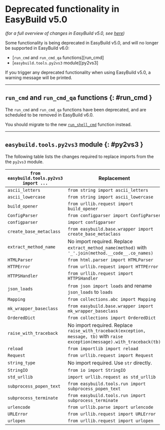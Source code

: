 # Deprecated functionality in EasyBuild v5.0

*(for a full overview of changes in EasyBuild v5.0, see [here](index.md))*

Some functionality is being deprecated in EasyBuild v5.0, and will no longer be supported in EasyBuild v6.0:

- [`run_cmd` and `run_cmd_qa` functions][run_cmd]
- [`easybuild.tools.py2vs3` module][py2vs3]

If you trigger any deprecated functionality when using EasyBuild v5.0, a warning message will be printed.

---

## `run_cmd` and `run_cmd_qa` functions {: #run_cmd }

The `run_cmd` and `run_cmd_qa` functions have been deprecated,
and are scheduled to be removed in EasyBuild v6.0.

You should migrate to the new [`run_shell_cmd`](run_shell_cmd.md) function instead.


---

## `easybuild.tools.py2vs3` module {: #py2vs3 }

The following table lists the changes required to replace imports from the the `py2vs3` module.

| `from easybuild.tools.py2vs3 import ...` | Replacement |
|--|--|
| `ascii_letters` | `from string import ascii_letters` |
| `ascii_lowercase` | `from string import ascii_lowercase` |
| `build_opener` | `from urllib.request import build_opener` |
| `ConfigParser` | `from configparser import ConfigParser` |
| `configparser` | `import configparser` |
| `create_base_metaclass` | `from easybuild.base.wrapper import create_base_metaclass` |
| `extract_method_name` | No import required. Replace `extract_method_name(method)` with `'_'.join(method.__code__.co_names)` |
| `HTMLParser` | `from html.parser import HTMLParser` |
| `HTTPError` | `from urllib.request import HTTPError` |
| `HTTPSHandler` | `from urllib.request import HTTPSHandler` |
| `json_loads` | `from json import loads` and rename `json_loads` to `loads` |
| `Mapping` | `from collections.abc import Mapping` |
| `mk_wrapper_baseclass` | `from easybuild.base.wrapper import mk_wrapper_baseclass` |
| `OrderedDict` | `from collections import OrderedDict` |
| `raise_with_traceback` | No import required. Replace `raise_with_traceback(exception, message, tb)` with `raise exception(message).with_traceback(tb)` |
| `reload` | `from importlib import reload` |
| `Request` | `from urllib.request import Request` |
| `string_type` | No import required. Use `str` directly. |
| `StringIO` | `from io import StringIO` |
| `std_urllib` | `import urllib.request as std_urllib` |
| `subprocess_popen_text` | `from easybuild.tools.run import subprocess_popen_text` |
| `subprocess_terminate` | `from easybuild.tools.run import subprocess_terminate` |
| `urlencode` | `from urllib.parse import urlencode` |
| `URLError` | `from urllib.request import URLError` |
| `urlopen` | `from urllib.request import urlopen` |

